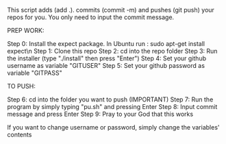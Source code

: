 This script adds (add .). commits (commit -m) and pushes (git push) your repos for you. You only need to input the commit message.

PREP WORK:

Step 0: Install the expect package. In Ubuntu run : sudo apt-get install expect\n
Step 1: Clone this repo
Step 2: cd into the repo folder
Step 3: Run the installer (type "./install" then press "Enter")
Step 4: Set your github username as variable "GITUSER"
Step 5: Set your github password as variable "GITPASS"

TO PUSH:

Step 6: cd into the folder you want to push (IMPORTANT)
Step 7: Run the program by simply typing "pu.sh" and pressing Enter
Step 8: Input commit message and press Enter
Step 9: Pray to your God that this works

If you want to change username or password, simply change the variables' contents
